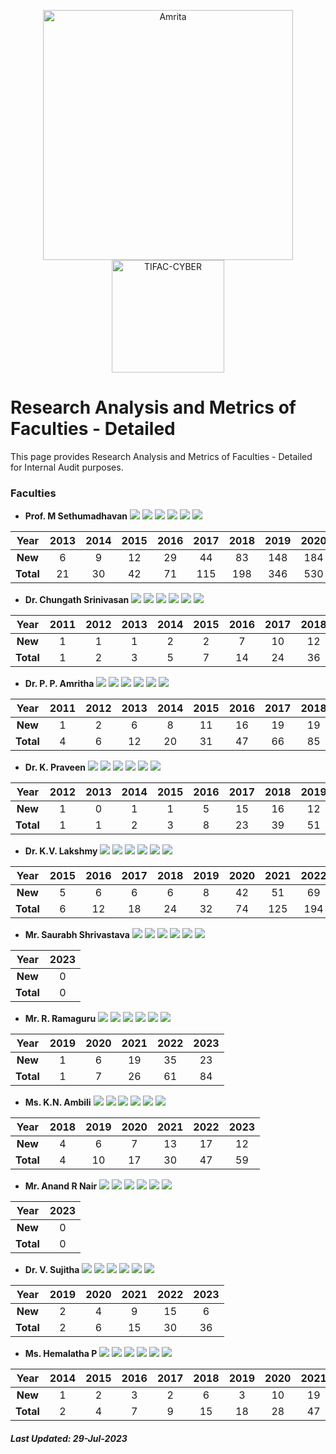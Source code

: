 <p align="center">
    <img src="https://amrita-tifac-cyber-blockchain.github.io/Amrita-TIFAC-Cyber-Blockchain/AVV_PNG.png" alt ="Amrita" width="400" />
    <img src="https://amrita-tifac-cyber-blockchain.github.io/Amrita-TIFAC-Cyber-Blockchain/TIFAC-CORE_in_Cyber_Security.png" alt ="TIFAC-CYBER" width="180" />
</p>

# Research Analysis and Metrics of Faculties - Detailed

This page provides Research Analysis and Metrics of Faculties - Detailed for Internal Audit purposes.

### Faculties

- **Prof. M Sethumadhavan**
![](https://img.shields.io/badge/Cites/year-67.59-blue)
![](https://img.shields.io/badge/Cites/paper-14.01-blue)
![](https://img.shields.io/badge/Authors/paper-3.01-blue)
![](https://img.shields.io/badge/g_index-32-green)
![](https://img.shields.io/badge/hA_index-5-green)
![](https://img.shields.io/badge/hI,_annual_index-0.47-purple)

| Year | 2013	| 2014 | 2015	| 2016 | 2017	| 2018 | 2019 | 2020 | 2021 | 2022 | 2023 |
|:----:|:----:|:----:|:----:|:----:|:----:|:----:|:----:|:----:|:----:|:----:|:----:|
| **New**	 | 6  | 9  | 12 | 29 | 44  | 83  | 148 | 184 | 260 | 241 | 118 |
| **Total**  | 21 | 30 | 42 | 71 | 115 | 198 | 346 | 530 | 790 | 1031 | 1149 |

- **Dr. Chungath Srinivasan**
![](https://img.shields.io/badge/Cites/year-9.13-blue)
![](https://img.shields.io/badge/Cites/paper-6.52-blue)
![](https://img.shields.io/badge/Authors/paper-3.19-blue)
![](https://img.shields.io/badge/g_index-11-green)
![](https://img.shields.io/badge/hA_index-2-green)
![](https://img.shields.io/badge/hI,_annual_index-0.20-purple)

| Year | 2011 | 2012 | 2013	| 2014 | 2015	| 2016 | 2017	| 2018 | 2019 | 2020 | 2021 | 2022 | 2023 |
|:----:|:----:|:----:|:----:|:----:|:----:|:----:|:----:|:----:|:----:|:----:|:----:|:----:|:----:|
| **New**	| 1 | 1 | 1 | 2 | 2 | 7 | 10 |	12 | 10	| 17 | 18 | 38 | 18 |
| **Total** | 1	| 2 | 3 | 5 | 7	| 14 | 24 | 36 | 46	| 63 | 81 | 119 | 137 |

- **Dr. P. P. Amritha**
![](https://img.shields.io/badge/Cites/year-20.79-blue)
![](https://img.shields.io/badge/Cites/paper-6.19-blue)
![](https://img.shields.io/badge/Authors/paper-2.91-blue)
![](https://img.shields.io/badge/g_index-15-green)
![](https://img.shields.io/badge/hA_index-4-green)
![](https://img.shields.io/badge/hI,_annual_index-0.29-purple)

| Year | 2011 | 2012 | 2013	| 2014 | 2015	| 2016 | 2017	| 2018 | 2019 | 2020 | 2021 | 2022 | 2023 |
|:----:|:----:|:----:|:----:|:----:|:----:|:----:|:----:|:----:|:----:|:----:|:----:|:----:|:----:|
| **New** | 1 |	2 |	6 |	8 |	11 | 16 | 19 | 19 | 21 | 36 | 58 | 57 | 34 | 
| **Total** | 4	| 6 | 12 | 20 |	31 | 47 | 66 | 85 | 106 | 142 | 200 | 257 | 291 |

- **Dr. K. Praveen**
![](https://img.shields.io/badge/Cites/year-13.67-blue)
![](https://img.shields.io/badge/Cites/paper-4.21-blue)
![](https://img.shields.io/badge/Authors/paper-2.77-blue)
![](https://img.shields.io/badge/g_index-10-green)
![](https://img.shields.io/badge/hA_index-3-green)
![](https://img.shields.io/badge/hI,_annual_index-0.33-purple)

| Year | 2012 | 2013	| 2014 | 2015	| 2016 | 2017	| 2018 | 2019 | 2020 | 2021 | 2022 | 2023 |
|:----:|:----:|:----:|:----:|:----:|:----:|:----:|:----:|:----:|:----:|:----:|:----:|:----:|
| **New** |	1 |	0 |	1 |	1 |	5 | 15 | 16 | 12 | 18 | 33 | 31 | 31 |
| **Total** | 1	| 1	| 2 | 3 | 8 | 23 |	39 | 51 | 69 | 102 | 133 | 164 |

- **Dr. K.V. Lakshmy**
![](https://img.shields.io/badge/Cites/year-19.08-blue)
![](https://img.shields.io/badge/Cites/paper-9.16-blue)
![](https://img.shields.io/badge/Authors/paper-2.96-blue)
![](https://img.shields.io/badge/g_index-14-green)
![](https://img.shields.io/badge/hA_index-5-green)
![](https://img.shields.io/badge/hI,_annual_index-0.42-purple)

| Year | 2015	| 2016 | 2017	| 2018 | 2019 | 2020 | 2021 | 2022 | 2023 |
|:----:|:----:|:----:|:----:|:----:|:----:|:----:|:----:|:----:|:----:|
| **New** | 5 |	6 |	6 |	6 |	8 | 42 | 51 | 69 | 35 |
| **Total** | 6 | 12 | 18 | 24 | 32 | 74 | 125 | 194 | 229 |

- **Mr. Saurabh Shrivastava**
![](https://img.shields.io/badge/Cites/year-1.00-blue)
![](https://img.shields.io/badge/Cites/paper-0.67-blue) 
![](https://img.shields.io/badge/Authors/paper-2.67-blue)
![](https://img.shields.io/badge/g_index-1-green)
![](https://img.shields.io/badge/hA_index-1-green)
![](https://img.shields.io/badge/hI,_annual_index-0.50-purple)

| Year | 2023 | 
|:----:|:----:|
| **New** | 0 |
| **Total** | 0 |

- **Mr. R. Ramaguru**
![](https://img.shields.io/badge/Cites/year-7.00-blue)
![](https://img.shields.io/badge/Cites/paper-7.00-blue)
![](https://img.shields.io/badge/Authors/paper-2.58-blue)
![](https://img.shields.io/badge/g_index-9-green)
![](https://img.shields.io/badge/hA_index-4-green)
![](https://img.shields.io/badge/hI,_annual_index-0.25-purple)

| Year |  2019 | 2020 | 2021 | 2022 | 2023 |
|:----:|:----:|:----:|:----:|:----:|:----:|
| **New** | 1 | 6 | 19 | 35 | 23 |
| **Total** | 1 | 7 | 26 | 61 | 84 |

- **Ms. K.N. Ambili**
![](https://img.shields.io/badge/Cites/year-9.83-blue)
![](https://img.shields.io/badge/Cites/paper-5.90-blue)
![](https://img.shields.io/badge/Authors/paper-2.70-blue)
![](https://img.shields.io/badge/g_index-7-green)
![](https://img.shields.io/badge/hA_index-3-green)
![](https://img.shields.io/badge/hI,_annual_index-0.50-purple)

| Year | 2018 | 2019 | 2020 | 2021 | 2022 | 2023 |
|:----:|:----:|:----:|:----:|:----:|:----:|:----:|
| **New** | 4 | 6 | 7 | 13 | 17 | 12 |
| **Total**	| 4	| 10 | 17 | 30 | 47 | 59 |

- **Mr. Anand R Nair**
![](https://img.shields.io/badge/Cites/year-2.00-blue)
![](https://img.shields.io/badge/Cites/paper-2.00-blue)
![](https://img.shields.io/badge/Authors/paper-3.00-blue)
![](https://img.shields.io/badge/g_index-1-green)
![](https://img.shields.io/badge/hA_index-1-green)
![](https://img.shields.io/badge/hI,_annual_index-1.00-purple)

| Year | 2023 |
|:----:|:----:|
| **New** | 0 |
| **Total**	| 0 | 

- **Dr. V. Sujitha**
![](https://img.shields.io/badge/Cites/year-3.00-blue)
![](https://img.shields.io/badge/Cites/paper-1.50-blue)
![](https://img.shields.io/badge/Authors/paper-2.42-blue)
![](https://img.shields.io/badge/g_index-6-green)
![](https://img.shields.io/badge/hA_index-2-green)
![](https://img.shields.io/badge/hI,_annual_index-0.25-purple)

| Year |  2019 | 2020 | 2021 | 2022 | 2023 |
|:----:|:----:|:----:|:----:|:----:|:----:|
| **New** | 2 | 4 | 9 | 15 | 6 |
| **Total** | 2 | 6 | 15 | 30 | 36 |

- **Ms. Hemalatha P**
![](https://img.shields.io/badge/Cites/year-14.20-blue)
![](https://img.shields.io/badge/Cites/paper-5.92-blue)
![](https://img.shields.io/badge/Authors/paper-2.33-blue)
![](https://img.shields.io/badge/g_index-11-green)
![](https://img.shields.io/badge/hA_index-5-green)
![](https://img.shields.io/badge/hI,_annual_index-0.40-purple)

| Year | 2014 | 2015	| 2016 | 2017	| 2018 | 2019 | 2020 | 2021 | 2022 | 2023 |
|:----:|:----:|:----:|:----:|:----:|:----:|:----:|:----:|:----:|:----:|:----:|
| **New**	 | 1 | 2 | 3 | 2 | 6 | 3 | 10 | 19 | 41 | 54 |
| **Total**  | 2 | 4 | 7 | 9 | 15 | 18 | 28 | 47 | 88 | 142 |

##### Last Updated: 29-Jul-2023
